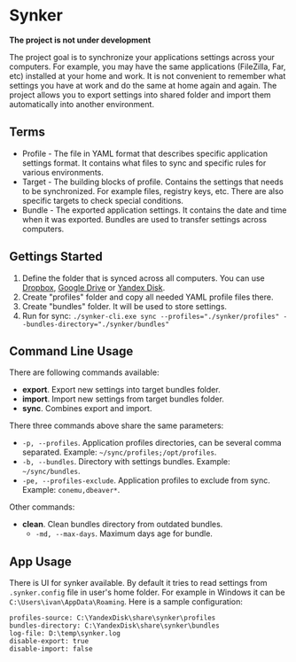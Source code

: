 Synker
======

**The project is not under development**

The project goal is to synchronize your applications settings across your computers. For example, you may have the same applications (FileZilla, Far, etc) installed at your home and work. It is not convenient to remember what settings you have at work and do the same at home again and again. The project allows you to export settings into shared folder and import them automatically into another environment.

## Terms

- Profile - The file in YAML format that describes specific application settings format. It contains what files to sync and specific rules for various environments.
- Target - The building blocks of profile. Contains the settings that needs to be synchronized. For example files, registry keys, etc. There are also specific targets to check special conditions.
- Bundle - The exported application settings. It contains the date and time when it was exported. Bundles are used to transfer settings across computers.

## Gettings Started

1. Define the folder that is synced across all computers. You can use [Dropbox](https://www.dropbox.com/), [Google Drive](https://www.google.com/drive/using-drive/) or [Yandex Disk](https://disk.yandex.com/client/disk).
2. Create "profiles" folder and copy all needed YAML profile files there.
3. Create "bundles" folder. It will be used to store settings.
4. Run for sync: `./synker-cli.exe sync --profiles="./synker/profiles" --bundles-directory="./synker/bundles"`

## Command Line Usage

There are following commands available:

- **export**. Export new settings into target bundles folder.
- **import**. Import new settings from target bundles folder.
- **sync**. Combines export and import.

There three commands above share the same parameters:

- `-p, --profiles`. Application profiles directories, can be several comma separated. Example: `~/sync/profiles;/opt/profiles`.
- `-b, --bundles`. Directory with settings bundles. Example: `~/sync/bundles`.
- `-pe, --profiles-exclude`. Application profiles to exclude from sync. Example: `conemu,dbeaver*`.

Other commands:

- **clean**. Clean bundles directory from outdated bundles.
    - `-md, --max-days`. Maximum days age for bundle.

## App Usage

There is UI for synker available. By default it tries to read settings from `.synker.config` file in user's home folder. For example in Windows it can be `C:\Users\ivan\AppData\Roaming`. Here is a sample configuration:

```
profiles-source: C:\YandexDisk\share\synker\profiles
bundles-directory: C:\YandexDisk\share\synker\bundles
log-file: D:\temp\synker.log
disable-export: true
disable-import: false
```
